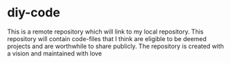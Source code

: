 # diy-code
This is a remote repository which will link to my local repository. This repository will contain code-files that I think are eligible to be deemed projects and are worthwhile to share publicly. The repository is created with a vision and maintained with love
